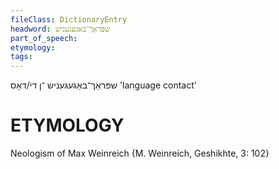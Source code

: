 ```yaml
---
fileClass: DictionaryEntry
headword: שפּראַך־באַגעגעניש
part_of_speech: 
etymology: 
tags: 
---
```

שפּראַך־באַגעגעניש
־ן
די/דאָס
'language contact'

ETYMOLOGY
===========
Neologism of Max Weinreich {M. Weinreich, Geshikhte, 3: 102}